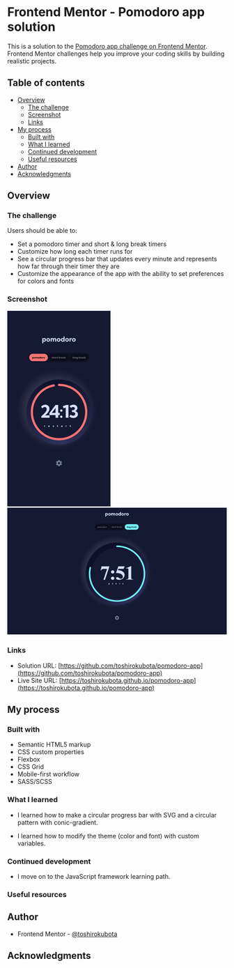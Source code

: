 # Frontend Mentor - Pomodoro app solution

This is a solution to the [Pomodoro app challenge on Frontend Mentor](https://www.frontendmentor.io/challenges/pomodoro-app-KBFnycJ6G). Frontend Mentor challenges help you improve your coding skills by building realistic projects. 

## Table of contents

- [Overview](#overview)
  - [The challenge](#the-challenge)
  - [Screenshot](#screenshot)
  - [Links](#links)
- [My process](#my-process)
  - [Built with](#built-with)
  - [What I learned](#what-i-learned)
  - [Continued development](#continued-development)
  - [Useful resources](#useful-resources)
- [Author](#author)
- [Acknowledgments](#acknowledgments)

## Overview

### The challenge

Users should be able to:

- Set a pomodoro timer and short & long break timers
- Customize how long each timer runs for
- See a circular progress bar that updates every minute and represents how far through their timer they are
- Customize the appearance of the app with the ability to set preferences for colors and fonts

### Screenshot

![screen shot - Mobile](./screenshotMobile.png)
![screen shot - Desktop](./screenshotDesktop.png)

### Links

- Solution URL: [https://github.com/toshirokubota/pomodoro-app](https://github.com/toshirokubota/pomodoro-app)
- Live Site URL: [https://toshirokubota.github.io/pomodoro-app](https://toshirokubota.github.io/pomodoro-app)

## My process

### Built with

- Semantic HTML5 markup
- CSS custom properties
- Flexbox
- CSS Grid
- Mobile-first workflow
- SASS/SCSS

### What I learned

- I learned how to make a circular progress bar with SVG and a circular pattern with conic-gradient.

- I learned how to modify the theme (color and font) with custom variables.

### Continued development

- I move on to the JavaScript framework learning path.

### Useful resources

## Author

- Frontend Mentor - [@toshirokubota](https://www.frontendmentor.io/profile/toshirokubota)

## Acknowledgments

